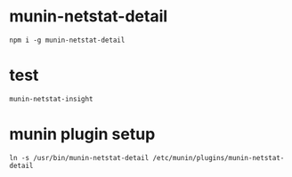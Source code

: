 # munin-netstat-detail

```
npm i -g munin-netstat-detail
```

# test

```
munin-netstat-insight
```

# munin plugin setup

```
ln -s /usr/bin/munin-netstat-detail /etc/munin/plugins/munin-netstat-detail
```

